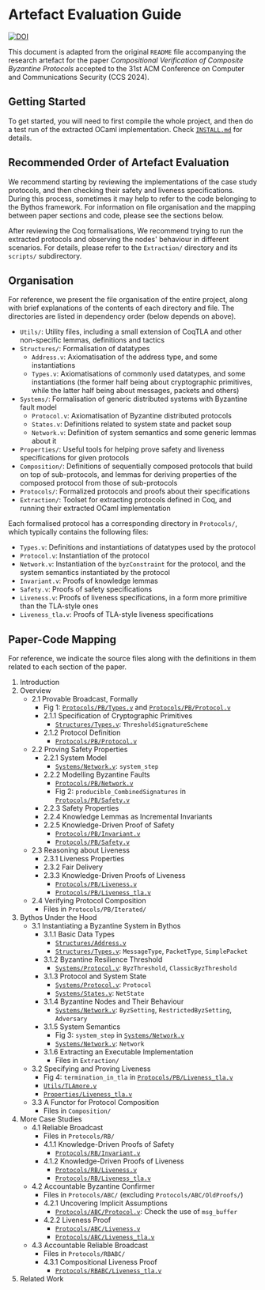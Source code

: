 # Artefact Evaluation Guide

[![DOI](https://zenodo.org/badge/DOI/10.5281/zenodo.12787570.svg)](https://doi.org/10.5281/zenodo.12787570)

This document is adapted from the original `README` file accompanying the research artefact for the paper *Compositional Verification of Composite Byzantine Protocols* accepted to the 31st ACM Conference on Computer and Communications Security (CCS 2024). 

## Getting Started

To get started, you will need to first compile the whole project, and then do a test run of the extracted OCaml implementation. Check [`INSTALL.md`](../INSTALL.md) for details. 

## Recommended Order of Artefact Evaluation

We recommend starting by reviewing the implementations of the case study protocols, and then checking their safety and liveness specifications. During this process, sometimes it may help to refer to the code belonging to the Bythos framework. For information on file organisation and the mapping between paper sections and code, please see the sections below. 

After reviewing the Coq formalisations, We recommend trying to run the extracted protocols and observing the nodes' behaviour in different scenarios. For details, please refer to the `Extraction/` directory and its `scripts/` subdirectory. 

## Organisation

For reference, we present the file organisation of the entire project, along with brief explanations of the contents of each directory and file. The directories are listed in dependency order (below depends on above). 
- `Utils/`: Utility files, including a small extension of CoqTLA and other non-specific lemmas, definitions and tactics
- `Structures/`: Formalisation of datatypes
  - `Address.v`: Axiomatisation of the address type, and some instantiations
  - `Types.v`: Axiomatisations of commonly used datatypes, and some instantiations (the former half being about cryptographic primitives, while the latter half being about messages, packets and others)
- `Systems/`: Formalisation of generic distributed systems with Byzantine fault model
  - `Protocol.v`: Axiomatisation of Byzantine distributed protocols
  - `States.v`: Definitions related to system state and packet soup
  - `Network.v`: Definition of system semantics and some generic lemmas about it
- `Properties/`: Useful tools for helping prove safety and liveness specifications for given protocols
- `Composition/`: Definitions of sequentially composed protocols that build on top of sub-protocols, and lemmas for deriving properties of the composed protocol from those of sub-protocols
- `Protocols/`: Formalized protocols and proofs about their specifications
- `Extraction/`: Toolset for extracting protocols defined in Coq, and running their extracted OCaml implementation

Each formalised protocol has a corresponding directory in `Protocols/`, which typically contains the following files: 
- `Types.v`: Definitions and instantiations of datatypes used by the protocol
- `Protocol.v`: Instantiation of the protocol
- `Network.v`: Instantiation of the `byzConstraint` for the protocol, and the system semantics instantiated by the protocol
- `Invariant.v`: Proofs of knowledge lemmas
- `Safety.v`: Proofs of safety specifications
- `Liveness.v`: Proofs of liveness specifications, in a form more primitive than the TLA-style ones
- `Liveness_tla.v`: Proofs of TLA-style liveness specifications

## Paper-Code Mapping

For reference, we indicate the source files along with the definitions in them related to each section of the paper. 
1. Introduction
2. Overview
   - 2.1 Provable Broadcast, Formally
     - Fig 1: [`Protocols/PB/Types.v`](Protocols/PB/Types.v) and [`Protocols/PB/Protocol.v`](Protocols/PB/Protocol.v)
     - 2.1.1 Specification of Cryptographic Primitives
       - [`Structures/Types.v`](Structures/Types.v): `ThresholdSignatureScheme`
     - 2.1.2 Protocol Definition
       - [`Protocols/PB/Protocol.v`](Protocols/PB/Protocol.v)
   - 2.2 Proving Safety Properties
     - 2.2.1 System Model
       - [`Systems/Network.v`](Systems/Network.v): `system_step`
     - 2.2.2 Modelling Byzantine Faults
       - [`Protocols/PB/Network.v`](Protocols/PB/Network.v)
       - Fig 2: `producible_CombinedSignatures` in [`Protocols/PB/Safety.v`](Protocols/PB/Safety.v)
     - 2.2.3 Safety Properties
     - 2.2.4 Knowledge Lemmas as Incremental Invariants
     - 2.2.5 Knowledge-Driven Proof of Safety
       - [`Protocols/PB/Invariant.v`](Protocols/PB/Invariant.v)
       - [`Protocols/PB/Safety.v`](Protocols/PB/Safety.v)
   - 2.3 Reasoning about Liveness
     - 2.3.1 Liveness Properties
     - 2.3.2 Fair Delivery
     - 2.3.3 Knowledge-Driven Proofs of Liveness
       - [`Protocols/PB/Liveness.v`](Protocols/PB/Liveness.v)
       - [`Protocols/PB/Liveness_tla.v`](Protocols/PB/Liveness_tla.v)
   - 2.4 Verifying Protocol Composition
     - Files in `Protocols/PB/Iterated/`
3. Bythos Under the Hood
   - 3.1 Instantiating a Byzantine System in Bythos
     - 3.1.1 Basic Data Types
       - [`Structures/Address.v`](Structures/Address.v)
       - [`Structures/Types.v`](Structures/Types.v): `MessageType`, `PacketType`, `SimplePacket`
     - 3.1.2 Byzantine Resilience Threshold
       - [`Systems/Protocol.v`](Systems/Protocol.v): `ByzThreshold`, `ClassicByzThreshold`
     - 3.1.3 Protocol and System State
       - [`Systems/Protocol.v`](Systems/Protocol.v): `Protocol`
       - [`Systems/States.v`](Systems/States.v): `NetState`
     - 3.1.4 Byzantine Nodes and Their Behaviour
       - [`Systems/Network.v`](Systems/Network.v): `ByzSetting`, `RestrictedByzSetting`, `Adversary`
     - 3.1.5 System Semantics
       - Fig 3: `system_step` in [`Systems/Network.v`](Systems/Network.v)
       - [`Systems/Network.v`](Systems/Network.v): `Network`
     - 3.1.6 Extracting an Executable Implementation
       - Files in `Extraction/`
   - 3.2 Specifying and Proving Liveness
     - Fig 4: `termination_in_tla` in [`Protocols/PB/Liveness_tla.v`](Protocols/PB/Liveness_tla.v)
     - [`Utils/TLAmore.v`](Utils/TLAmore.v)
     - [`Properties/Liveness_tla.v`](Properties/Liveness_tla.v)
   - 3.3 A Functor for Protocol Composition
     - Files in `Composition/`
4. More Case Studies
   - 4.1 Reliable Broadcast
     - Files in `Protocols/RB/`
     - 4.1.1 Knowledge-Driven Proofs of Safety
       - [`Protocols/RB/Invariant.v`](Protocols/RB/Invariant.v)
     - 4.1.2 Knowledge-Driven Proofs of Liveness
       - [`Protocols/RB/Liveness.v`](Protocols/RB/Liveness.v)
       - [`Protocols/RB/Liveness_tla.v`](Protocols/RB/Liveness_tla.v)
   - 4.2 Accountable Byzantine Confirmer
     - Files in `Protocols/ABC/` (excluding `Protocols/ABC/OldProofs/`)
     - 4.2.1 Uncovering Implicit Assumptions
       - [`Protocols/ABC/Protocol.v`](Protocols/ABC/Protocol.v): Check the use of `msg_buffer`
     - 4.2.2 Liveness Proof
       - [`Protocols/ABC/Liveness.v`](Protocols/ABC/Liveness.v)
       - [`Protocols/ABC/Liveness_tla.v`](Protocols/ABC/Liveness_tla.v)
   - 4.3 Accountable Reliable Broadcast
     - Files in `Protocols/RBABC/`
     - 4.3.1 Compositional Liveness Proof
       - [`Protocols/RBABC/Liveness_tla.v`](Protocols/RBABC/Liveness_tla.v)
5. Related Work
